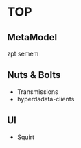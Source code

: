 # TOP

## MetaModel

zpt
semem

## Nuts & Bolts

* Transmissions
* hyperdadata-clients

## UI

* Squirt
